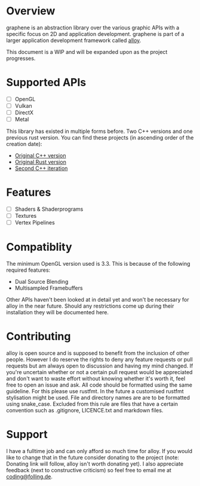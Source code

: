 # Overview
graphene is an abstraction library over the various graphic APIs with a specific focus on 2D and application development.
graphene is part of a larger application development framework called [alloy](https://github.com/Folling/alloy).

This document is a WIP and will be expanded upon as the project progresses.

# Supported APIs
- [ ] OpenGL
- [ ] Vulkan
- [ ] DirectX
- [ ] Metal

This library has existed in multiple forms before. Two C++ versions and one previous rust version. 
You can find these projects (in ascending order of the creation date):
- [Original C++ version](https://memleak.eu/Folling/graphite)
- [Original Rust version](https://memleak.eu/Folling/graphite-rs)
- [Second C++ iteration](https://memleak.eu/Folling/graphite-CPP-v2)

# Features
- [ ] Shaders & Shaderprograms
- [ ] Textures
- [ ] Vertex Pipelines

# Compatiblity
The minimum OpenGL version used is 3.3. This is because of the following required features:
- Dual Source Blending
- Multisampled Framebuffers

Other APIs haven't been looked at in detail yet and won't be necessary for alloy in the near future. 
Should any restrictions come up during their installation they will be documented here.

# Contributing
alloy is open source and is supposed to benefit from the inclusion of other people. 
However I do reserve the rights to deny any feature requests or pull requests but am always open to discussion and having my mind changed. 
If you're uncertain whether or not a certain pull request would be appreciated and don't want to waste effort without knowing whether it's worth it, feel free to open an issue and ask. 
All code should be formatted using the same guideline. For this please use rustfmt. In the future a customised rustfmt stylisation might be used.
File and directory names are are to be formatted using snake_case. Excluded from this rule are files that have a certain convention such as .gitignore, LICENCE.txt and markdown files.

# Support
I have a fulltime job and can only afford so much time for alloy. If you would like to change that in the future consider donating to the project (note: Donating link will follow, alloy isn't worth donating yet). I also appreciate feedback (next to constructive criticism) so feel free to email me at coding@folling.de. 
